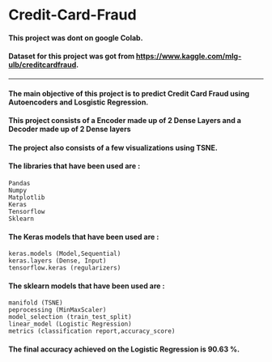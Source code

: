 # Credit-Card-Fraud

#### This project was dont on google Colab.
#### Dataset for this project was got from https://www.kaggle.com/mlg-ulb/creditcardfraud.

________________________________________________________________________________________________________________________
#### The main objective of this project is to predict Credit Card Fraud using Autoencoders and Losgistic Regression.
#### This project consists of a Encoder made up of 2 Dense Layers and a Decoder made up of 2 Dense layers
#### The project also consists of a few visualizations using TSNE.
#### The libraries that have been used are :
    Pandas
    Numpy
    Matplotlib
    Keras
    Tensorflow
    Sklearn
    
#### The Keras models that have been used are :
    keras.models (Model,Sequential)
    keras.layers (Dense, Input)
    tensorflow.keras (regularizers)
    
#### The sklearn models that have been used are :
    manifold (TSNE)
    peprocessing (MinMaxScaler)
    model_selection (train_test_split)
    linear_model (Logistic Regression)
    metrics (classification report,accuracy_score)

#### The final accuracy achieved on the Logistic Regression is 90.63 %.
